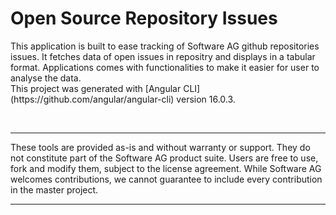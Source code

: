 # Open Source Repository Issues

<p>
This application is built to ease tracking of Software AG github repositories issues. It fetches data of open issues in repositry and displays in a tabular format. Applications comes with functionalities to make it easier for user to analyse the data. 
<br />
This project was generated with [Angular CLI](https://github.com/angular/angular-cli) version 16.0.3.
</p>
<br/>

<hr>
<p>These tools are provided as-is and without warranty or support. They do not constitute part of the Software AG product suite. Users are free to use, fork and modify them, subject to the license agreement. While Software AG welcomes contributions, we cannot guarantee to include every contribution in the master project.
</p>
<hr>